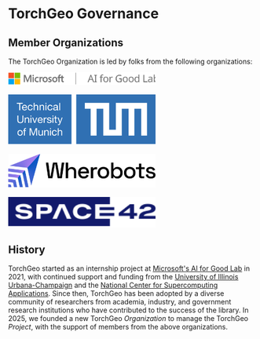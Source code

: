 # TorchGeo Governance

## Member Organizations

The TorchGeo Organization is led by folks from the following organizations:

<picture>
  <source media="(prefers-color-scheme: dark)" srcset="logos/ai4g_dark.svg"/>
  <source media="(prefers-color-scheme: light)" srcset="logos/ai4g_light.svg"/>
  <img alt="Microsoft AI for Good" src="logos/ai4g_light.svg" width="300"/>
</picture>
<br/>
<br/>
<picture>
  <source media="(prefers-color-scheme: dark)" srcset="logos/tum_dark.svg"/>
  <source media="(prefers-color-scheme: light)" srcset="logos/tum_light.svg"/>
  <img alt="TUM" src="logos/tum_light.svg" width="300"/>
</picture>
<br/>
<br/>
<picture>
  <source media="(prefers-color-scheme: dark)" srcset="logos/wherobots_dark.svg"/>
  <source media="(prefers-color-scheme: light)" srcset="logos/wherobots_light.svg"/>
  <img alt="Wherobots" src="logos/wherobots_light.svg" width="300"/>
</picture>
<br/>
<br/>
<picture>
  <source media="(prefers-color-scheme: dark)" srcset="logos/space42_dark.svg"/>
  <source media="(prefers-color-scheme: light)" srcset="logos/space42_light.svg"/>
  <img alt="Space42" src="logos/space42_light.svg" width="300"/>
</picture>

## History

TorchGeo started as an internship project at [Microsoft's AI for Good Lab](https://www.microsoft.com/en-us/research/group/ai-for-good-research-lab/) in 2021, with continued support and funding from the [University of Illinois Urbana-Champaign](https://siebelschool.illinois.edu/) and the [National Center for Supercomputing Applications](https://www.ncsa.illinois.edu/). Since then, TorchGeo has been adopted by a diverse community of researchers from academia, industry, and government research institutions who have contributed to the success of the library. In 2025, we founded a new TorchGeo _Organization_ to manage the TorchGeo _Project_, with the support of members from the above organizations.

